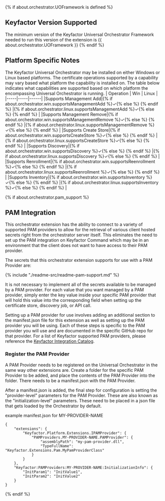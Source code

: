 {% if about.orchestrator.UOFramework is defined %}
## Keyfactor Version Supported

The minimum version of the Keyfactor Universal Orchestrator Framework needed to run this version of the extension is {{ about.orchestrator.UOFramework }}
{% endif %}
## Platform Specific Notes

The Keyfactor Universal Orchestrator may be installed on either Windows or Linux based platforms. The certificate operations supported by a capability may vary based what platform the capability is installed on. The table below indicates what capabilities are supported based on which platform the encompassing Universal Orchestrator is running.
| Operation | Win | Linux |
|-----|-----|------|
|Supports Management Add|{% if about.orchestrator.win.supportsManagementAdd %}&check;{% else %} {% endif %} |{% if about.orchestrator.linux.supportsManagementAdd %}&check;{% else %} {% endif %} |
|Supports Management Remove|{% if about.orchestrator.win.supportsManagementRemove %}&check;{% else %} {% endif %} |{% if about.orchestrator.linux.supportsManagementRemove %}&check;{% else %} {% endif %} |
|Supports Create Store|{% if about.orchestrator.win.supportsCreateStore %}&check;{% else %} {% endif %} |{% if about.orchestrator.linux.supportsCreateStore %}&check;{% else %} {% endif %} |
|Supports Discovery|{% if about.orchestrator.win.supportsDiscovery %}&check;{% else %} {% endif %} |{% if about.orchestrator.linux.supportsDiscovery %}&check;{% else %} {% endif %} |
|Supports Renrollment|{% if about.orchestrator.win.supportsReenrollment %}&check;{% else %} {% endif %} |{% if about.orchestrator.linux.supportsReenrollment %}&check;{% else %} {% endif %} |
|Supports Inventory|{% if about.orchestrator.win.supportsInventory %}&check;{% else %} {% endif %} |{% if about.orchestrator.linux.supportsInventory %}&check;{% else %} {% endif %} |

{% if about.orchestrator.pam_support %}
## PAM Integration

This orchestrator extension has the ability to connect to a variety of supported PAM providers to allow for the retrieval of various client hosted secrets right from the orchestrator server itself.  This eliminates the need to set up the PAM integration on Keyfactor Command which may be in an environment that the client does not want to have access to their PAM provider.

The secrets that this orchestrator extension supports for use with a PAM Provider are:

{% include "./readme-src/readme-pam-support.md" %}

It is not necessary to implement all of the secrets available to be managed by a PAM provider.  For each value that you want managed by a PAM provider, simply enter the key value inside your specific PAM provider that will hold this value into the corresponding field when setting up the certificate store, discovery job, or API call.

Setting up a PAM provider for use involves adding an additional section to the manifest.json file for this extension as well as setting up the PAM provider you will be using.  Each of these steps is specific to the PAM provider you will use and are documented in the specific GitHub repo for that provider.  For a list of Keyfactor supported PAM providers, please reference the [Keyfactor Integration Catalog](https://keyfactor.github.io/integrations-catalog/content/pam).


### Register the PAM Provider

A PAM Provider needs to be registered on the Universal Orchestrator in the same way other extensions are. Create a folder for the specific PAM Provider to be added, and place the contents of the PAM Provider into the folder. There needs to be a manifest.json with the PAM Provider.

After a manifest.json is added, the final step for configuration is setting the "provider-level" parameters for the PAM Provider. These are also known as the "initialization-level" parameters. These need to be placed in a json file that gets loaded by the Orchestrator by default. 

example manifest.json for MY-PROVIDER-NAME
```
{
    "extensions": {
        "Keyfactor.Platform.Extensions.IPAMProvider": {
            "PAMProviders.MY-PROVIDER-NAME.PAMProvider": {
                "assemblyPath": "my-pam-provider.dll",
                "TypeFullName": "Keyfactor.Extensions.Pam.MyPamProviderClass"
            }
        }
    },
    "Keyfactor:PAMProviders:MY-PROVIDER-NAME:InitializationInfo": {
        "InitParam1": "InitValue1",
        "InitParam2": "InitValue2"
    }
}
```

{% endif %}
